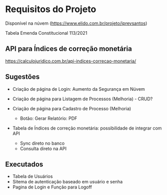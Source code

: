 #  Requisitos do Projeto
Disponível na núvem (https://www.elido.com.br/projeto/iprevsantos)

Tabela Emenda Constitucional 113/2021

## API para Índices de correção monetária
https://calculojuridico.com.br/api-indices-correcao-monetaria/


## Sugestões
- Criação de página de Login: Aumento da Segurança em Núvem
- Criação de página para Listagem de Processos (Melhoria) - CRUD?
- Criação de página para Cadastro de Processo (Melhoria)
    - Botão: Gerar Relatório: PDF

- Tabela de Índices de correção monetária: possibilidade de integrar com API
    - Sync direto no banco
    - Consulta direto na API


## Executados
- Tabela de Usuários
- Sitema de autenticação baseado em usuário e senha
- Pagina de Login e Função para Logoff